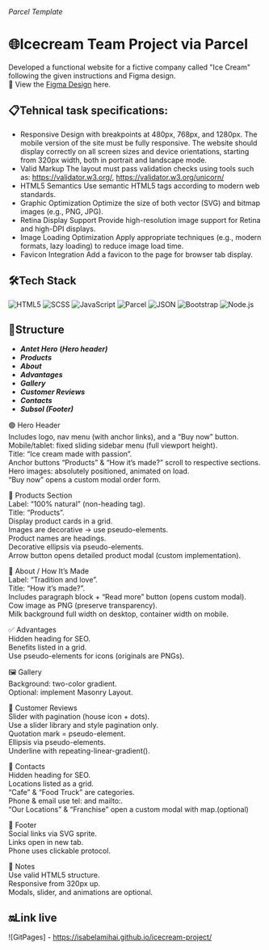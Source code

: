 *Parcel Template*

# 🌐Icecream Team Project via Parcel
Developed a functional website for a fictive company called "Ice Cream" following the given instructions and Figma design. <br/>
🎨 View the [Figma Design](https://www.figma.com/design/Ltoc0qV4LrKSoYiNFRbqVl/ICE-CREAM-PROJECT-TEAM-3?node-id=0-1&p=f&t=kZIHzfRMTg7qsTlO-0) here.

## 📋Tehnical task specifications:
- Responsive Design with breakpoints at 480px, 768px, and 1280px. The mobile version of the site must be fully responsive. The website should display correctly on all screen sizes and device orientations, starting from 320px width, both in portrait and landscape mode.
- Valid Markup
The layout must pass validation checks using tools such as:
https://validator.w3.org/, 
https://validator.w3.org/unicorn/
- HTML5 Semantics
Use semantic HTML5 tags according to modern web standards.
- Graphic Optimization
Optimize the size of both vector (SVG) and bitmap images (e.g., PNG, JPG).
- Retina Display Support
Provide high-resolution image support for Retina and high-DPI displays.
- Image Loading Optimization
Apply appropriate techniques (e.g., modern formats, lazy loading) to reduce image load time.
- Favicon Integration
Add a favicon to the page for browser tab display.

## 🛠️Tech Stack
![HTML5](https://img.shields.io/badge/-HTML5-E34F26?logo=html5&logoColor=white&style=flat) ![SCSS](https://img.shields.io/badge/-SCSS-CD6799?logo=sass&logoColor=white&style=flat) ![JavaScript](https://img.shields.io/badge/-JavaScript-F7DF1E?logo=javascript&logoColor=black&style=flat) ![Parcel](https://img.shields.io/badge/-Parcel-333?logo=parcel&logoColor=yellow&style=flat) ![JSON](https://img.shields.io/badge/-JSON-000000?logo=json&logoColor=white&style=flat) ![Bootstrap](https://img.shields.io/badge/-Bootstrap-7952B3?logo=bootstrap&logoColor=white&style=flat) ![Node.js](https://img.shields.io/badge/-Node.js-339933?logo=nodedotjs&logoColor=white&style=flat)

 ## 🧱Structure
- ***Antet Hero*** **(*Hero header)***
- ***Products***
- ***About***
- ***Advantages***
- ***Gallery***
- ***Customer Reviews***
- ***Contacts***
- ***Subsol (Footer)***

🟣 Hero Header <br/>
Includes logo, nav menu (with anchor links), and a “Buy now” button. <br/>
Mobile/tablet: fixed sliding sidebar menu (full viewport height).<br/>
Title: “Ice cream made with passion”.<br/>
Anchor buttons “Products” & “How it’s made?” scroll to respective sections.<br/>
Hero images: absolutely positioned, animated on load.<br/>
“Buy now” opens a custom modal order form.<br/>

🍦 Products Section <br/>
Label: “100% natural” (non-heading tag).<br/>
Title: “Products”.<br/>
Display product cards in a grid.<br/>
Images are decorative → use pseudo-elements.<br/>
Product names are headings.<br/>
Decorative ellipsis via pseudo-elements.<br/>
Arrow button opens detailed product modal (custom implementation).<br/>

🧪 About / How It’s Made <br/>
Label: “Tradition and love”.<br/>
Title: “How it’s made?”.<br/>
Includes paragraph block + “Read more” button (opens custom modal).<br/>
Cow image as PNG (preserve transparency).<br/>
Milk background full width on desktop, container width on mobile.<br/>

✅ Advantages <br/>
Hidden heading for SEO.<br/>
Benefits listed in a grid.<br/>
Use pseudo-elements for icons (originals are PNGs).<br/>

🖼️ Gallery <br/>
Background: two-color gradient.<br/>
Optional: implement Masonry Layout.<br/>

💬 Customer Reviews <br/>
Slider with pagination (house icon + dots).<br/>
Use a slider library and style pagination only.<br/>
Quotation mark = pseudo-element.<br/>
Ellipsis via pseudo-elements.<br/>
Underline with repeating-linear-gradient().<br/>

📍 Contacts <br/>
Hidden heading for SEO.<br/>
Locations listed as a grid.<br/>
“Cafe” & “Food Truck” are categories.<br/>
Phone & email use tel: and mailto:.<br/>
“Our Locations” & “Franchise” open a custom modal with map.(optional)<br/>

🔻 Footer <br/>
Social links via SVG sprite.<br/>
Links open in new tab.<br/>
Phone uses clickable protocol.<br/>

🚨 Notes <br/>
Use valid HTML5 structure.<br/>
Responsive from 320px up.<br/>
Modals, slider, and animations are optional.<br/>

## 🔛Link live
![GitPages] - https://isabelamihai.github.io/icecream-project/
